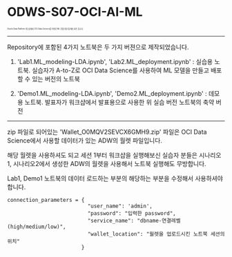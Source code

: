 # ODWS-S07-OCI-AI-ML
<span style="font-size:30%">Oracle Data Platform 워크샵에서 OCI-Data Science를 이용한 ML 모델 생성 및 배포 파트 입니다.

---

Repository에 포함된 4가지 노트북은 두 가지 버젼으로 제작되었습니다. 

1. 'Lab1.ML_modeling-LDA.ipynb', 'Lab2.ML_deployment.ipynb' : 실습용 노트북. 실습자가 A-to-Z로 OCI Data Science를 사용하여 ML 모델을 만들고 배포할 수 있는 버전의 노트북

2. 'Demo1.ML_modeling-LDA.ipynb', 'Demo2.ML_deployment.ipynb' : 데모용 노트북. 발표자가 워크샵에서 발표용으로 사용한 위 실습 버전 노트북의 축약 버전

---

zip 파일로 되어있는 'Wallet_O0MQV2SEVCX6GMH9.zip' 파일은 OCI Data Science에서 사용할 데이터가 있는 ADW의 월렛 파일입니다. 

해당 월렛을 사용하셔도 되고 세션 1부터 워크샵을 실행해보신 실습자 분들은 시나리오1, 시나리오2에서 생성한 ADW의 월렛을 사용해서 노트북 실행해도 무방합니다.

Lab1, Demo1 노트북의 데이터 로드하는 부분의 해당하는 부분을 수정해서 사용하셔야 합니다. 

    connection_parameters = {     
                              "user_name": 'admin', 
                              "password": "입력한 password", 
                              "service_name": "dbname-연결레벨(high/medium/low)", 
                              "wallet_location": "월렛을 업로드시킨 노트북 세션의 위치"
                            }
</span> 
